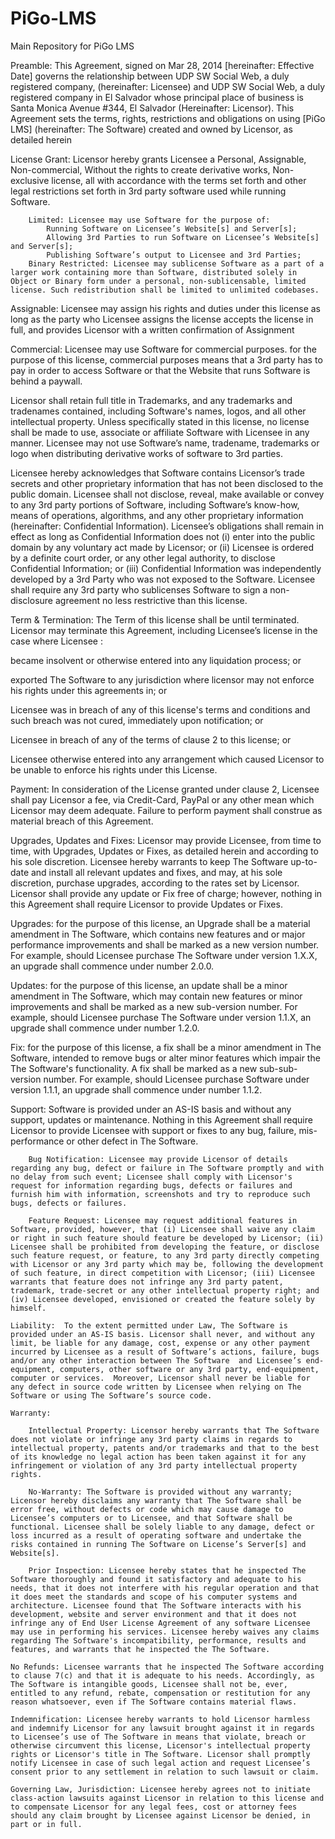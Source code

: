 PiGo-LMS
========

Main Repository for PiGo LMS

Preamble: This Agreement, signed on Mar 28, 2014 [hereinafter: Effective Date] governs the relationship between UDP SW Social Web, a duly registered company, (hereinafter: Licensee) and UDP SW Social Web, a duly registered company in El Salvador whose principal place of business is Santa Monica Avenue #344, El Salvador (Hereinafter: Licensor). This Agreement sets the terms, rights, restrictions and obligations on using [PiGo LMS] (hereinafter: The Software) created and owned by Licensor, as detailed herein

License Grant: Licensor hereby grants Licensee a Personal, Assignable, Non-commercial, Without the rights to create derivative works, Non-exclusive license, all with accordance with the terms set forth and other legal restrictions set forth in 3rd party software used while running Software.

        Limited: Licensee may use Software for the purpose of:
            Running Software on Licensee’s Website[s] and Server[s];
            Allowing 3rd Parties to run Software on Licensee’s Website[s] and Server[s];
            Publishing Software’s output to Licensee and 3rd Parties;
        Binary Restricted: Licensee may sublicense Software as a part of a larger work containing more than Software, distributed solely in Object or Binary form under a personal, non-sublicensable, limited license. Such redistribution shall be limited to unlimited codebases.

Assignable: Licensee may assign his rights and duties under this license as long as the party who Licensee assigns the license accepts the license in full, and provides Licensor with a written confirmation of Assignment

Commercial: Licensee may use Software for commercial purposes. for the purpose of this license, commercial purposes means that a 3rd party has to pay in order to access Software or that the Website that runs Software is behind a paywall.

Licensor shall retain full title in Trademarks, and any trademarks and tradenames contained, including Software's names, logos, and all other intellectual property. Unless specifically stated in this license, no license shall be made to use, associate or affiliate Software with Licensee in any manner. Licensee may not use Software’s name, tradename, trademarks or logo when distributing derivative works of software to 3rd parties.

Licensee hereby acknowledges that Software contains Licensor’s trade secrets and other proprietary information that has not been disclosed to the public domain. Licensee shall not disclose, reveal, make available or convey to any 3rd party portions of Software, including Software’s know-how, means of operations, algorithms, and any other proprietary information (hereinafter: Confidential Information). Licensee’s obligations shall remain in effect as long as Confidential Information does not (i) enter into the public domain by any voluntary act made by Licensor; or (ii) Licensee is ordered by a definite court order, or any other legal authority, to disclose Confidential Information; or (iii) Confidential Information was independently developed by a 3rd Party who was not exposed to the Software. Licensee shall require any 3rd party who sublicenses Software to sign a non-disclosure agreement no less restrictive than this license.

Term & Termination: The Term of this license shall be until terminated. Licensor may terminate this Agreement, including Licensee’s license in the case where Licensee :

became insolvent or otherwise entered into any liquidation process; or

exported The Software to any jurisdiction where licensor may not enforce his rights under this agreements in; or

Licensee was in breach of any of this license's terms and conditions and such breach was not cured, immediately upon notification; or

Licensee in breach of any of the terms of clause 2 to this license; or

Licensee otherwise entered into any arrangement which caused Licensor to be unable to enforce his rights under this License.
    
Payment: In consideration of the License granted under clause 2, Licensee shall pay Licensor a fee, via Credit-Card, PayPal or any other mean which Licensor may deem adequate. Failure to perform payment shall construe as material breach of this Agreement.
    
Upgrades, Updates and Fixes: Licensor may provide Licensee, from time to time, with Upgrades, Updates or Fixes, as detailed herein and according to his sole discretion. Licensee hereby warrants to keep The Software up-to-date and install all relevant updates and fixes, and may, at his sole discretion, purchase upgrades, according to the rates set by Licensor. Licensor shall provide any update or Fix free of charge; however, nothing in this Agreement shall require Licensor to provide Updates or Fixes.
        
Upgrades: for the purpose of this license, an Upgrade shall be a material amendment in The Software, which contains new features and or major performance improvements and shall be marked as a new version number. For example, should Licensee purchase The Software under version 1.X.X, an upgrade shall commence under number 2.0.0.

        
Updates: for the purpose of this license, an update shall be a minor amendment in The Software, which may contain new features or minor improvements and shall be marked as a new sub-version number. For example, should Licensee purchase The Software under version 1.1.X, an upgrade shall commence under number 1.2.0.
        
Fix: for the purpose of this license, a fix shall be a minor amendment in The Software, intended to remove bugs or alter minor features which impair the The Software's functionality. A fix shall be marked as a new sub-sub-version number. For example, should Licensee purchase Software under version 1.1.1, an upgrade shall commence under number 1.1.2.
    
Support: Software is provided under an AS-IS basis and without any support, updates or maintenance. Nothing in this Agreement shall require Licensor to provide Licensee with support or fixes to any bug, failure, mis-performance or other defect in The Software.

        Bug Notification: Licensee may provide Licensor of details regarding any bug, defect or failure in The Software promptly and with no delay from such event; Licensee shall comply with Licensor's request for information regarding bugs, defects or failures and furnish him with information, screenshots and try to reproduce such bugs, defects or failures.

        Feature Request: Licensee may request additional features in Software, provided, however, that (i) Licensee shall waive any claim or right in such feature should feature be developed by Licensor; (ii) Licensee shall be prohibited from developing the feature, or disclose such feature request, or feature, to any 3rd party directly competing with Licensor or any 3rd party which may be, following the development of such feature, in direct competition with Licensor; (iii) Licensee warrants that feature does not infringe any 3rd party patent, trademark, trade-secret or any other intellectual property right; and (iv) Licensee developed, envisioned or created the feature solely by himself.

    Liability:  To the extent permitted under Law, The Software is provided under an AS-IS basis. Licensor shall never, and without any limit, be liable for any damage, cost, expense or any other payment incurred by Licensee as a result of Software’s actions, failure, bugs and/or any other interaction between The Software  and Licensee’s end-equipment, computers, other software or any 3rd party, end-equipment, computer or services.  Moreover, Licensor shall never be liable for any defect in source code written by Licensee when relying on The Software or using The Software’s source code.

    Warranty:  

        Intellectual Property: Licensor hereby warrants that The Software does not violate or infringe any 3rd party claims in regards to intellectual property, patents and/or trademarks and that to the best of its knowledge no legal action has been taken against it for any infringement or violation of any 3rd party intellectual property rights.

        No-Warranty: The Software is provided without any warranty; Licensor hereby disclaims any warranty that The Software shall be error free, without defects or code which may cause damage to Licensee’s computers or to Licensee, and that Software shall be functional. Licensee shall be solely liable to any damage, defect or loss incurred as a result of operating software and undertake the risks contained in running The Software on License’s Server[s] and Website[s].

        Prior Inspection: Licensee hereby states that he inspected The Software thoroughly and found it satisfactory and adequate to his needs, that it does not interfere with his regular operation and that it does meet the standards and scope of his computer systems and architecture. Licensee found that The Software interacts with his development, website and server environment and that it does not infringe any of End User License Agreement of any software Licensee may use in performing his services. Licensee hereby waives any claims regarding The Software's incompatibility, performance, results and features, and warrants that he inspected the The Software.

    No Refunds: Licensee warrants that he inspected The Software according to clause 7(c) and that it is adequate to his needs. Accordingly, as The Software is intangible goods, Licensee shall not be, ever, entitled to any refund, rebate, compensation or restitution for any reason whatsoever, even if The Software contains material flaws.

    Indemnification: Licensee hereby warrants to hold Licensor harmless and indemnify Licensor for any lawsuit brought against it in regards to Licensee’s use of The Software in means that violate, breach or otherwise circumvent this license, Licensor's intellectual property rights or Licensor's title in The Software. Licensor shall promptly notify Licensee in case of such legal action and request Licensee’s consent prior to any settlement in relation to such lawsuit or claim.

    Governing Law, Jurisdiction: Licensee hereby agrees not to initiate class-action lawsuits against Licensor in relation to this license and to compensate Licensor for any legal fees, cost or attorney fees should any claim brought by Licensee against Licensor be denied, in part or in full.
